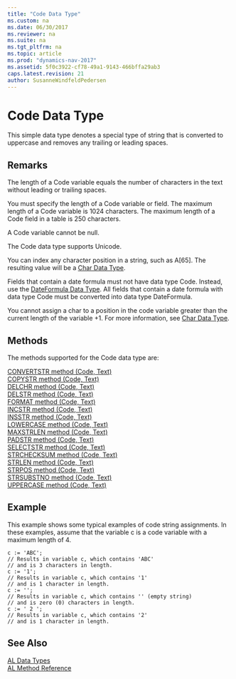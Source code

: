 ```yaml
---
title: "Code Data Type"
ms.custom: na
ms.date: 06/30/2017
ms.reviewer: na
ms.suite: na
ms.tgt_pltfrm: na
ms.topic: article
ms.prod: "dynamics-nav-2017"
ms.assetid: 5f0c3922-cf78-49a1-9143-466bffa29ab3
caps.latest.revision: 21
author: SusanneWindfeldPedersen
---
```

# Code Data Type
This simple data type denotes a special type of string that is converted to uppercase and removes any trailing or leading spaces.  
  
## Remarks  
 The length of a Code variable equals the number of characters in the text without leading or trailing spaces.  
  
 You must specify the length of a Code variable or field. The maximum length of a Code variable is 1024 characters. The maximum length of a Code field in a table is 250 characters.  
  
 A Code variable cannot be null.  
  
 The Code data type supports Unicode.  
  
 You can index any character position in a string, such as A[65]. The resulting value will be a [Char Data Type](devenv-char-data-type.md).  
  
 Fields that contain a date formula must not have data type Code. Instead, use the [DateFormula Data Type](devenv-date-formula-data-type.md). All fields that contain a date formula with data type Code must be converted into data type DateFormula.  
  
 You cannot assign a char to a position in the code variable greater than the current length of the variable +1. For more information, see [Char Data Type](devenv-char-data-type.md).  
  
## Methods
The methods supported for the Code data type are:

[CONVERTSTR method (Code, Text)](../methods/devenv-convertstr-method-code-text.md)   
[COPYSTR method (Code, Text)](../methods/devenv-copystr-method-code-text.md)   
[DELCHR method (Code, Text)](../methods/devenv-delchr-method-code-text.md)   
[DELSTR method (Code, Text)](../methods/devenv-delstr-method-code-text.md)   
[FORMAT method (Code, Text)](../methods/devenv-format-method-code-text.md)   
[INCSTR method (Code, Text)](../methods/devenv-incstr-method-code-text.md)   
[INSSTR method (Code, Text)](../methods/devenv-insstr-method-code-text.md)   
[LOWERCASE method (Code, Text)](../methods/devenv-lowercase-method-code-text.md)   
[MAXSTRLEN method (Code, Text)](../methods/devenv-maxstrlen-method-code-text.md)   
[PADSTR method (Code, Text)](../methods/devenv-padstr-method-code-text.md)   
[SELECTSTR method (Code, Text)](../methods/devenv-selectstr-method-code-text.md)   
[STRCHECKSUM method (Code, Text)](../methods/devenv-strchecksum-method-code-text.md)   
[STRLEN method (Code, Text)](../methods/devenv-strlen-method-code-text.md)   
[STRPOS method (Code, Text)](../methods/devenv-strpos-method-code-text.md)   
[STRSUBSTNO method (Code, Text)](../methods/devenv-strsubstno-method-code-text.md)   
[UPPERCASE method (Code, Text)](../methods/devenv-uppercase-method-code-text.md)

## Example  
 This example shows some typical examples of code string assignments. In these examples, assume that the variable c is a code variable with a maximum length of 4.  
  
```  
c := 'ABC';   
// Results in variable c, which contains 'ABC'   
// and is 3 characters in length.  
c := '1';  
// Results in variable c, which contains '1'   
// and is 1 character in length.  
c := '';  
// Results in variable c, which contains '' (empty string)  
// and is zero (0) characters in length.  
c := ' 2 ';  
// Results in variable c, which contains '2'  
// and is 1 character in length.  
```  
  
## See Also  
[AL Data Types](devenv-al-data-types.md)  
[AL Method Reference](../methods/devenv-al-method-reference.md)  